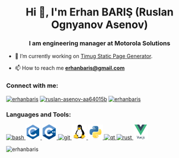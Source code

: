 <h1 align="center">Hi 👋, I'm Erhan BARIŞ (Ruslan Ognyanov Asenov)</h1>
<h3 align="center">I am engineering manager at Motorola Solutions</h3>

- 🔭 I’m currently working on [Timug Static Page Generator](https://github.com/erhanbaris/timug).

- 📫 How to reach me **erhanbaris@gmail.com**

<h3 align="left">Connect with me:</h3>
<p align="left">
<a href="https://twitter.com/erhanbaris" target="blank"><img align="center" src="https://cdn.jsdelivr.net/npm/simple-icons@3.0.1/icons/twitter.svg" alt="erhanbaris" height="30" width="40" /></a>
<a href="https://linkedin.com/in/ruslan-asenov-aa64015b" target="blank"><img align="center" src="https://cdn.jsdelivr.net/npm/simple-icons@3.0.1/icons/linkedin.svg" alt="ruslan-asenov-aa64015b" height="30" width="40" /></a>
<a href="https://fb.com/erhanbaris" target="blank"><img align="center" src="https://cdn.jsdelivr.net/npm/simple-icons@3.0.1/icons/facebook.svg" alt="erhanbaris" height="30" width="40" /></a>
</p>

<h3 align="left">Languages and Tools:</h3>
<p align="left"> <a href="https://www.gnu.org/software/bash/" target="_blank"> <img src="https://www.vectorlogo.zone/logos/gnu_bash/gnu_bash-icon.svg" alt="bash" width="40" height="40"/> </a> <a href="https://www.cprogramming.com/" target="_blank"> <img src="https://raw.githubusercontent.com/devicons/devicon/master/icons/c/c-original.svg" alt="c" width="40" height="40"/> </a> <a href="https://www.w3schools.com/cpp/" target="_blank"> <img src="https://raw.githubusercontent.com/devicons/devicon/master/icons/cplusplus/cplusplus-original.svg" alt="cplusplus" width="40" height="40"/> </a> <a href="https://git-scm.com/" target="_blank"> <img src="https://www.vectorlogo.zone/logos/git-scm/git-scm-icon.svg" alt="git" width="40" height="40"/> </a> <a href="https://www.linux.org/" target="_blank"> <img src="https://raw.githubusercontent.com/devicons/devicon/master/icons/linux/linux-original.svg" alt="linux" width="40" height="40"/> </a> <a href="https://www.python.org" target="_blank"> <img src="https://raw.githubusercontent.com/devicons/devicon/master/icons/python/python-original.svg" alt="python" width="40" height="40"/> </a> <a href="https://www.qt.io/" target="_blank"> <img src="https://upload.wikimedia.org/wikipedia/commons/0/0b/Qt_logo_2016.svg" alt="qt" width="40" height="40"/> </a> <a href="https://www.rust-lang.org" target="_blank"> <img src="https://www.rust-lang.org/logos/rust-logo-64x64.png" alt="rust" width="40" height="40"/> </a> <a href="https://vuejs.org/" target="_blank"> <img src="https://raw.githubusercontent.com/devicons/devicon/master/icons/vuejs/vuejs-original-wordmark.svg" alt="vuejs" width="40" height="40"/> </a> </p>

<p><img align="center" src="https://github-readme-stats.vercel.app/api/top-langs?username=erhanbaris&show_icons=true&locale=en&layout=compact" alt="erhanbaris" /></p>
